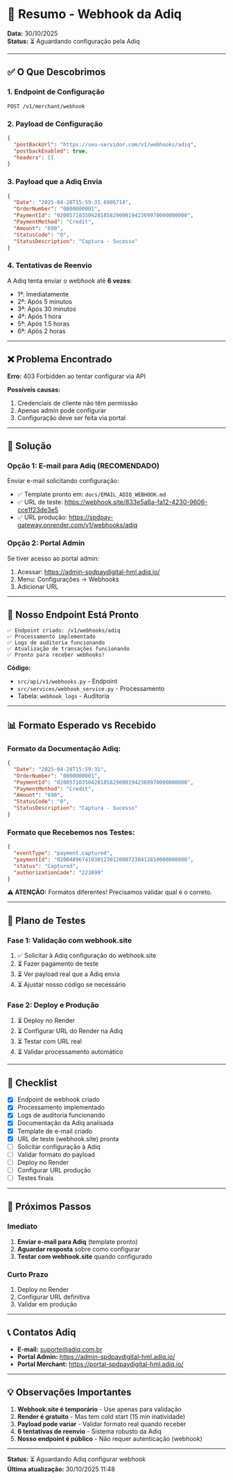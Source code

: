 # 📡 Resumo - Webhook da Adiq

**Data:** 30/10/2025  
**Status:** ⏳ Aguardando configuração pela Adiq

---

## ✅ O Que Descobrimos

### 1. **Endpoint de Configuração**
```
POST /v1/merchant/webhook
```

### 2. **Payload de Configuração**
```json
{
  "postBackUrl": "https://seu-servidor.com/v1/webhooks/adiq",
  "postbackEnabled": true,
  "headers": []
}
```

### 3. **Payload que a Adiq Envia**
```json
{
  "Date": "2025-04-28T15:59:31.6906714",
  "OrderNumber": "0000000001",
  "PaymentId": "020057103504281858290001942369970000000000",
  "PaymentMethod": "Credit",
  "Amount": "690",
  "StatusCode": "0",
  "StatusDescription": "Captura - Sucesso"
}
```

### 4. **Tentativas de Reenvio**
A Adiq tenta enviar o webhook até **6 vezes**:
- 1ª: Imediatamente
- 2ª: Após 5 minutos
- 3ª: Após 30 minutos
- 4ª: Após 1 hora
- 5ª: Após 1.5 horas
- 6ª: Após 2 horas

---

## ❌ Problema Encontrado

**Erro:** 403 Forbidden ao tentar configurar via API

**Possíveis causas:**
1. Credenciais de cliente não têm permissão
2. Apenas admin pode configurar
3. Configuração deve ser feita via portal

---

## 🎯 Solução

### Opção 1: E-mail para Adiq (RECOMENDADO)

Enviar e-mail solicitando configuração:
- ✅ Template pronto em: `docs/EMAIL_ADIQ_WEBHOOK.md`
- ✅ URL de teste: https://webhook.site/833e5a6a-fa12-4230-9606-cce1f23de3e5
- ✅ URL produção: https://spdpay-gateway.onrender.com/v1/webhooks/adiq

### Opção 2: Portal Admin

Se tiver acesso ao portal admin:
1. Acessar: https://admin-spdpaydigital-hml.adiq.io/
2. Menu: Configurações → Webhooks
3. Adicionar URL

---

## 🔧 Nosso Endpoint Está Pronto

```
✅ Endpoint criado: /v1/webhooks/adiq
✅ Processamento implementado
✅ Logs de auditoria funcionando
✅ Atualização de transações funcionando
✅ Pronto para receber webhooks!
```

**Código:**
- `src/api/v1/webhooks.py` - Endpoint
- `src/services/webhook_service.py` - Processamento
- Tabela: `webhook_logs` - Auditoria

---

## 📊 Formato Esperado vs Recebido

### Formato da Documentação Adiq:
```json
{
  "Date": "2025-04-28T15:59:31",
  "OrderNumber": "0000000001",
  "PaymentId": "020057103504281858290001942369970000000000",
  "PaymentMethod": "Credit",
  "Amount": "690",
  "StatusCode": "0",
  "StatusDescription": "Captura - Sucesso"
}
```

### Formato que Recebemos nos Testes:
```json
{
  "eventType": "payment.captured",
  "paymentId": "020048967410301230120007230412810000000000",
  "status": "Captured",
  "authorizationCode": "223899"
}
```

**⚠️ ATENÇÃO:** Formatos diferentes! Precisamos validar qual é o correto.

---

## 🧪 Plano de Testes

### Fase 1: Validação com webhook.site
1. ✅ Solicitar à Adiq configuração do webhook.site
2. ⏳ Fazer pagamento de teste
3. ⏳ Ver payload real que a Adiq envia
4. ⏳ Ajustar nosso código se necessário

### Fase 2: Deploy e Produção
1. ⏳ Deploy no Render
2. ⏳ Configurar URL do Render na Adiq
3. ⏳ Testar com URL real
4. ⏳ Validar processamento automático

---

## 📝 Checklist

- [x] Endpoint de webhook criado
- [x] Processamento implementado
- [x] Logs de auditoria funcionando
- [x] Documentação da Adiq analisada
- [x] Template de e-mail criado
- [x] URL de teste (webhook.site) pronta
- [ ] Solicitar configuração à Adiq
- [ ] Validar formato do payload
- [ ] Deploy no Render
- [ ] Configurar URL produção
- [ ] Testes finais

---

## 🎯 Próximos Passos

### Imediato
1. **Enviar e-mail para Adiq** (template pronto)
2. **Aguardar resposta** sobre como configurar
3. **Testar com webhook.site** quando configurado

### Curto Prazo
1. Deploy no Render
2. Configurar URL definitiva
3. Validar em produção

---

## 📞 Contatos Adiq

- **E-mail:** suporte@adiq.com.br
- **Portal Admin:** https://admin-spdpaydigital-hml.adiq.io/
- **Portal Merchant:** https://portal-spdpaydigital-hml.adiq.io/

---

## 💡 Observações Importantes

1. **Webhook.site é temporário** - Use apenas para validação
2. **Render é gratuito** - Mas tem cold start (15 min inatividade)
3. **Payload pode variar** - Validar formato real quando receber
4. **6 tentativas de reenvio** - Sistema robusto da Adiq
5. **Nosso endpoint é público** - Não requer autenticação (webhook)

---

**Status:** ⏳ Aguardando Adiq configurar webhook  
**Última atualização:** 30/10/2025 11:48
